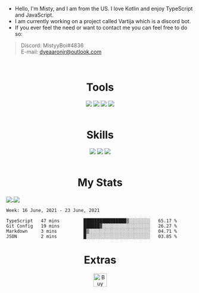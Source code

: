 + Hello, I'm Misty, and I am from the US. I love Kotlin and enjoy TypeScript and JavaScript.
+ I am currently working on a project called Vartija which is a discord bot.
+ If you ever feel the need or want to contact me you can feel free to do so:
> Discord: MistyyBoi#4836<br>
> E-mail: dyeaaronjr@outlook.com

<br>
<h1 align="center">Tools</h1>
<div align="center">
    <img src="https://img.shields.io/static/v1?label=IDE&message=IntelliJ&color=blue&logo=intellij-idea&style=for-the-badge&logoColor=coral">
    <img src="https://img.shields.io/static/v1?label=IDE&message=WebStorm&logo=webstorm&color=green&style=for-the-badge&logoColor=coral">
    <img src="https://img.shields.io/static/v1?label=DB&message=PostgreSQl&color=white&logo=postgresql&style=for-the-badge&logoColor=008bb9">
    <img src="https://img.shields.io/static/v1?label=Web%20Framework&message=Nuxt.js&color=green&style=for-the-badge">
</div>    
<br>
<h1 align="center">Skills</h1>
<div align="center">
    <img src="https://img.shields.io/badge/Kotlin%20-%23323330.svg?&style=for-the-badge&logo=kotlin&logoColor=%1AA2D4"/>
    <img src="https://img.shields.io/badge/TypeScript%20-%23323330.svg?&style=for-the-badge&logo=typescript&logoColor=%3178C6"/>
    <img src="https://img.shields.io/badge/JavaScript%20-%23323330.svg?&style=for-the-badge&logo=javascript&logoColor=%23F7DF1E"/>
</div>    
<br>


<h1 align="center">My Stats</h1>
<a href="https://github.com/MistyyBoi">
    <img align="center" src="https://github-readme-stats.vercel.app/api/top-langs/?username=MistyyBoi&theme=tokyonight&hide_border=true"/>
</a>
<a href="https://github.com/MistyyBoi">
    <img align="center" src="https://github-readme-stats.vercel.app/api?username=MistyyBoi&show_icons=true&theme=tokyonight&hide_border=true&count_private=true"/>
</a>

<!--START_SECTION:waka-->
```text
Week: 16 June, 2021 - 23 June, 2021

TypeScript   47 mins         ████████████████▒░░░░░░░░   65.17 % 
Git Config   19 mins         ██████▓░░░░░░░░░░░░░░░░░░   26.27 % 
Markdown     3 mins          █▒░░░░░░░░░░░░░░░░░░░░░░░   04.71 % 
JSON         2 mins          █░░░░░░░░░░░░░░░░░░░░░░░░   03.85 % 
```
<!--END_SECTION:waka-->

<h1 align="center">Extras</h1>
<div align="center">
<a href='https://ko-fi.com/A0A74URSN' target='_blank'><img height='36' style='border:0px;height:36px;' src='https://cdn.ko-fi.com/cdn/kofi3.png?v=2' border='0' alt='Buy Me a Coffee at ko-fi.com' /></a>
</div>
